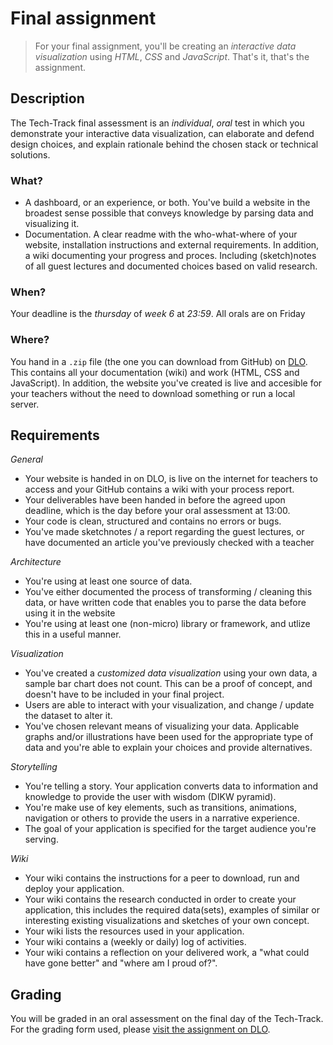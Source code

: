 # Final assignment

> For your final assignment, you'll be creating an *interactive data visualization* using *HTML*, *CSS* and *JavaScript*. That's it, that's the assignment.

## Description

The Tech-Track final assessment is an *individual*, *oral* test in which you demonstrate your interactive data visualization, can elaborate and defend design choices, and explain rationale behind the chosen stack or technical solutions.

### What?

* A dashboard, or an experience, or both. You've build a website in the broadest sense possible that conveys knowledge by parsing data and visualizing it.
* Documentation. A clear readme with the who-what-where of your website, installation instructions and external requirements. In addition, a wiki documenting your progress and proces. Including (sketch)notes of all guest lectures and documented choices based on valid research.

### When?

Your deadline is the _thursday_ of _week 6_ at _23:59_. All orals are on Friday

### Where?

You hand in a `.zip` file (the one you can download from GitHub) on [DLO](https://dlo.mijnhva.nl/d2l/home/536577). This contains all your documentation (wiki) and work (HTML, CSS and JavaScript). In addition, the website you've created is live and accesible for your teachers without the need to download something or run a local server.

## Requirements

*General*

* Your website is handed in on DLO, is live on the internet for teachers to access and your GitHub contains a wiki with your process report.
* Your deliverables have been handed in before the agreed upon deadline, which is the day before your oral assessment at 13:00.
* Your code is clean, structured and contains no errors or bugs.
* You've made sketchnotes / a report regarding the guest lectures, or have documented an article you've previously checked with a teacher

*Architecture*

* You're using at least one source of data.
* You've either documented the process of transforming / cleaning this data, or have written code that enables you to parse the data before using it in the website
* You're using at least one (non-micro) library or framework, and utlize this in a useful manner.

*Visualization*

* You've created a _customized data visualization_ using your own data, a sample bar chart does not count. This can be a proof of concept, and doesn't have to be included in your final project.
* Users are able to interact with your visualization, and change / update the dataset to alter it.
* You've chosen relevant means of visualizing your data. Applicable graphs and/or illustrations have been used for the appropriate type of data and you're able to explain your choices and provide alternatives.

*Storytelling*

* You're telling a story. Your application converts data to information and knowledge to provide the user with wisdom (DIKW pyramid).
* You're make use of key elements, such as transitions, animations, navigation or others to provide the users in a narrative experience.
* The goal of your application is specified for the target audience you're serving.

*Wiki*

* Your wiki contains the instructions for a peer to download, run and deploy your application.
* Your wiki contains the research conducted in order to create your application, this includes the required data(sets), examples of similar or interesting existing visualizations and sketches of your own concept.
* Your wiki lists the resources used in your application.
* Your wiki contains a (weekly or daily) log of activities.
* Your wiki contains a reflection on your delivered work, a "what could have gone better" and "where am I proud of?".


## Grading

You will be graded in an oral assessment on the final day of the Tech-Track. For the grading form used, please [visit the assignment on DLO](https://dlo.mijnhva.nl/d2l/home/536577).